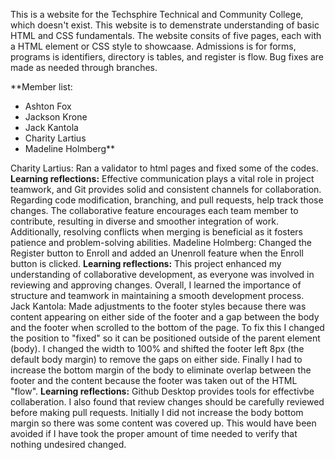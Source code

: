 This is a website for the Techsphire Technical and Community College, which doesn't exist. This website is to demenstrate understanding of basic HTML and CSS fundamentals. The website consits of five pages, each with a HTML element or CSS style to showcaase. Admissions is for forms, programs is identifiers, directory is tables, and register is flow. Bug fixes are made as needed through branches. 

**Member list:
 * Ashton Fox
 * Jackson Krone
 * Jack Kantola
 * Charity Lartius
 * Madeline Holmberg**



Charity Lartius: Ran a validator to html pages and fixed some of the codes.  **Learning reflections:** Effective communication plays a vital role in project teamwork, and Git provides solid and consistent channels for collaboration. Regarding code modification, branching, and pull requests, help track those changes. The collaborative feature encourages each team member to contribute, resulting in diverse and smoother integration of work. Additionally, resolving conflicts when merging is beneficial as it fosters patience and problem-solving abilities.
Madeline Holmberg: Changed the Register button to Enroll and added an Unenroll feature when the Enroll button is clicked. **Learning reflections:** This project enhanced my understanding of collaborative development, as everyone was involved in reviewing and approving changes. Overall, I learned the importance of structure and teamwork in maintaining a smooth development process.
Jack Kantola: Made adjustments to the footer styles because there was content appearing on either side of the footer and a gap between the body and the footer when scrolled to the bottom of the page. To fix this I changed the position to "fixed" so it can be positioned outside of the parent element (body). I changed the width to 100% and shifted the footer left 8px (the default body margin) to remove the gaps on either side. Finally I had to increase the bottom margin of the body to eliminate overlap between the footer and the content because the footer was taken out of the HTML "flow". **Learning reflections:** Github Desktop provides tools for effectivbe collaberation. I also found that review changes should be carefully reviewed before making pull requests. Initially I did not increase the body bottom margin so there was some content was covered up. This would have been avoided if I have took the proper amount of time needed to verify that nothing undesired changed.

